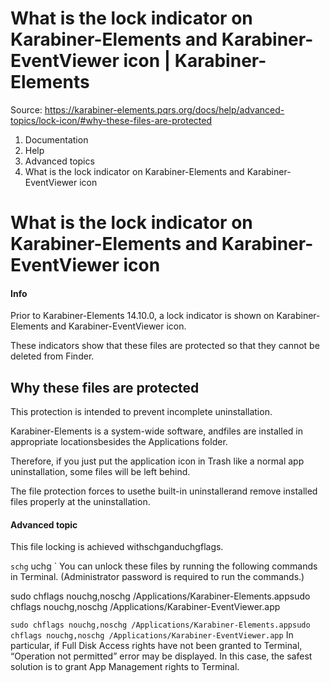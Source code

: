 # What is the lock indicator on Karabiner-Elements and Karabiner-EventViewer icon | Karabiner-Elements

Source: https://karabiner-elements.pqrs.org/docs/help/advanced-topics/lock-icon/#why-these-files-are-protected

1. Documentation
1. Help
1. Advanced topics
1. What is the lock indicator on Karabiner-Elements and Karabiner-EventViewer icon

# What is the lock indicator on Karabiner-Elements and Karabiner-EventViewer icon

#### Info

Prior to Karabiner-Elements 14.10.0, a lock indicator is shown on Karabiner-Elements and Karabiner-EventViewer icon.

These indicators show that these files are protected so that they cannot be deleted from Finder.

## Why these files are protected

This protection is intended to prevent incomplete uninstallation.

Karabiner-Elements is a system-wide software, andfiles are installed in appropriate locationsbesides the Applications folder.

Therefore, if you just put the application icon in Trash like a normal app uninstallation, some files will be left behind.

The file protection forces to usethe built-in uninstallerand remove installed files properly at the uninstallation.

#### Advanced topic

This file locking is achieved withschganduchgflags.

` schg ` uchg ` You can unlock these files by running the following commands in Terminal.
(Administrator password is required to run the commands.)

sudo chflags nouchg,noschg /Applications/Karabiner-Elements.appsudo chflags nouchg,noschg /Applications/Karabiner-EventViewer.app

` sudo chflags nouchg,noschg /Applications/Karabiner-Elements.appsudo chflags nouchg,noschg /Applications/Karabiner-EventViewer.app ` In particular, if Full Disk Access rights have not been granted to Terminal, “Operation not permitted” error may be displayed.
In this case, the safest solution is to grant App Management rights to Terminal.

